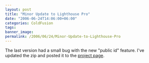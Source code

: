 ```yaml
---
layout: post
title: "Minor Update to Lighthouse Pro"
date: "2006-06-24T14:06:00+06:00"
categories: ColdFusion 
tags: 
banner_image: 
permalink: /2006/06/24/Minor-Update-to-Lighthouse-Pro
---
```


The last version had a small bug with the new "public id" feature. I've updated the zip and posted it to the <a href="http://ray.camdenfamily.com/projects/lhp/">project page</a>.